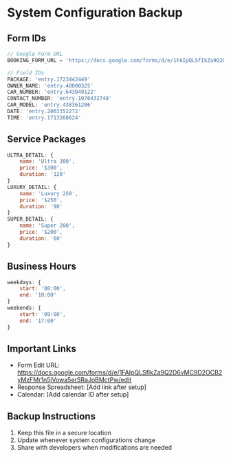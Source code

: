 # System Configuration Backup

## Form IDs
```javascript
// Google Form URL
BOOKING_FORM_URL = 'https://docs.google.com/forms/d/e/1FAIpQLSfIkZa9Q2D6vMC9D2OCB2yMzFMr1n5jVowa5erSRaJoBMctPw/viewform'

// Field IDs
PACKAGE: 'entry.1723442449'
OWNER_NAME: 'entry.40000325'
CAR_NUMBER: 'entry.643049122'
CONTACT_NUMBER: 'entry.1076432748'
CAR_MODEL: 'entry.438361206'
DATE: 'entry.2063352272'
TIME: 'entry.1713268624'
```

## Service Packages
```javascript
ULTRA_DETAIL: {
    name: 'Ultra 300',
    price: '$300',
    duration: '120'
}
LUXURY_DETAIL: {
    name: 'Luxury 250',
    price: '$250',
    duration: '90'
}
SUPER_DETAIL: {
    name: 'Super 200',
    price: '$200',
    duration: '60'
}
```

## Business Hours
```javascript
weekdays: {
    start: '08:00',
    end: '18:00'
}
weekends: {
    start: '09:00',
    end: '17:00'
}
```

## Important Links
- Form Edit URL: https://docs.google.com/forms/d/e/1FAIpQLSfIkZa9Q2D6vMC9D2OCB2yMzFMr1n5jVowa5erSRaJoBMctPw/edit
- Response Spreadsheet: [Add link after setup]
- Calendar: [Add calendar ID after setup]

## Backup Instructions
1. Keep this file in a secure location
2. Update whenever system configurations change
3. Share with developers when modifications are needed 